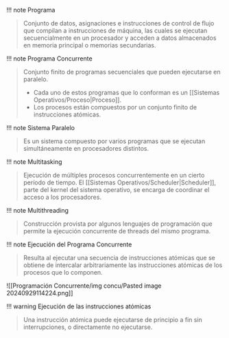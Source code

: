 
!!! note Programa
> Conjunto de datos, asignaciones e instrucciones de control de flujo que compilan a instrucciones de máquina, las cuales se ejecutan secuencialmente en un procesador y acceden a datos almacenados en memoria principal o memorias secundarias.


!!! note Programa Concurrente
> Conjunto finito de programas secuenciales que pueden ejecutarse en paralelo. 
> - Cada uno de estos programas que lo conforman es un [[Sistemas Operativos/Proceso|Proceso]].
> - Los procesos están compuestos por un conjunto finito de instrucciones atómicas.


!!! note Sistema Paralelo
> Es un sistema compuesto por varios programas que se ejecutan simultáneamente en procesadores distintos.


!!! note Multitasking
> Ejecución de múltiples procesos concurrentemente en un cierto período de tiempo. El [[Sistemas Operativos/Scheduler|Scheduler]], parte del kernel del sistema operativo, se encarga de coordinar el acceso a los procesadores.


!!! note Multithreading
> Construcción provista por algunos lenguajes de programación que permite la ejecución concurrente de threads del mismo programa.


!!! note Ejecución del Programa Concurrente
> Resulta al ejecutar una secuencia de instrucciones atómicas que se obtiene de intercalar arbitrariamente las instrucciones atómicas de los procesos que lo componen.

![[Programación Concurrente/img concu/Pasted image 20240929114224.png]]

!!! warning Ejecución de las instrucciones atómicas
> Una instrucción atómica puede ejecutarse de principio a fin sin interrupciones, o directamente no ejecutarse. 

